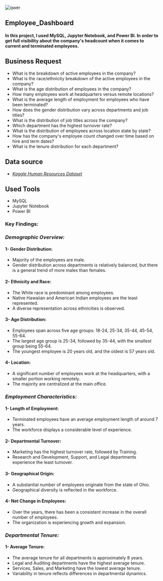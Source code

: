 ![qwer](https://github.com/ahmed-ali11/employee_project/assets/153124099/a3f248f7-76da-468c-94da-6f7ef943b5f9)
## Employee_Dashboard
#### In this project, I used MySQL, Jupyter Notebook, and Power BI. In order to get full visibility about the company's headcount when it comes to current and terminated employees.

## Business Request
- What is the breakdown of active employees in the company?
- What is the race/ethnicity breakdown of the active employees in the company?
- What is the age distribution of employees in the company?
- How many employees work at headquarters versus remote locations?
- What is the average length of employment for employees who have been terminated?
- How does the gender distribution vary across departments and job titles?
- What is the distribution of job titles across the company?
- Which department has the highest turnover rate?
- What is the distribution of employees across location state by state?
- How has the company's employee count changed over time based on hire and term dates?
- What is the tenure distribution for each department?

## Data source
- [_Kaggle Human Resources Dataset_](https://www.kaggle.com/datasets/ahmedali209/human-resources-dataset)

## Used Tools
- MySQL
- Jupyter Notebook
- Power BI
  
### Key Findings:
### _Demographic Overview:_

#### 1- Gender Distribution:

- Majority of the employees are male.
- Gender distribution across departments is relatively balanced, but there is a general trend of more males than females.
  
#### 2- Ethnicity and Race:
- The White race is predominant among employees.
- Native Hawaiian and American Indian employees are the least represented.
- A diverse representation across ethnicities is observed.

#### 3- Age Distribution:
- Employees span across five age groups: 18-24, 25-34, 35-44, 45-54, 55-64.
- The largest age group is 25-34, followed by 35-44, with the smallest group being 55-64.
- The youngest employee is 20 years old, and the oldest is 57 years old.

#### 4- Location:
- A significant number of employees work at the headquarters, with a smaller portion working remotely.
- The majority are centralized at the main office.

### _Employment Characteristics:_

#### 1- Length of Employment:
- Terminated employees have an average employment length of around 7 years.
- The workforce displays a considerable level of experience.

#### 2- Departmental Turnover:
- Marketing has the highest turnover rate, followed by Training.
- Research and Development, Support, and Legal departments experience the least turnover.

#### 3- Geographical Origin:
- A substantial number of employees originate from the state of Ohio.
- Geographical diversity is reflected in the workforce.

#### 4- Net Change in Employees:
- Over the years, there has been a consistent increase in the overall number of employees.
- The organization is experiencing growth and expansion.


### _Departmental Tenure:_

#### 1- Average Tenure:
- The average tenure for all departments is approximately 8 years.
- Legal and Auditing departments have the highest average tenure.
- Services, Sales, and Marketing have the lowest average tenure.
- Variability in tenure reflects differences in departmental dynamics.


















